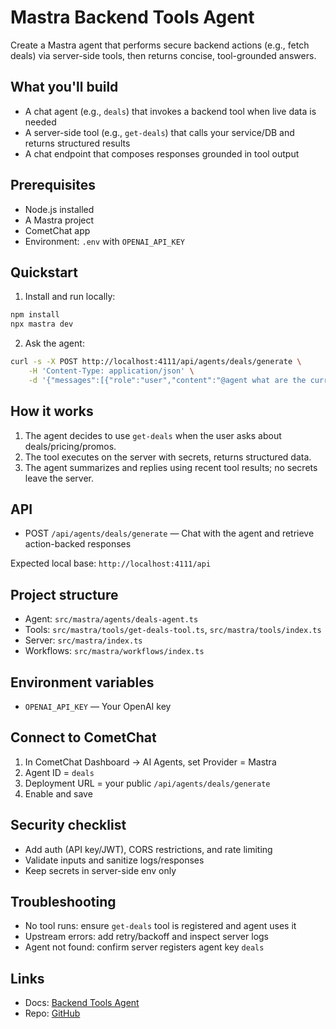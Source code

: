 # Mastra Backend Tools Agent

Create a Mastra agent that performs secure backend actions (e.g., fetch deals) via server-side tools, then returns concise, tool-grounded answers.

## What you'll build

- A chat agent (e.g., `deals`) that invokes a backend tool when live data is needed
- A server-side tool (e.g., `get-deals`) that calls your service/DB and returns structured results
- A chat endpoint that composes responses grounded in tool output

## Prerequisites

- Node.js installed
- A Mastra project
- CometChat app
- Environment: `.env` with `OPENAI_API_KEY`

## Quickstart

1. Install and run locally:

```bash
npm install
npx mastra dev
```

2) Ask the agent:

```bash
curl -s -X POST http://localhost:4111/api/agents/deals/generate \
	-H 'Content-Type: application/json' \
	-d '{"messages":[{"role":"user","content":"@agent what are the current deals?"}]}'
```

## How it works

1) The agent decides to use `get-deals` when the user asks about deals/pricing/promos.
2) The tool executes on the server with secrets, returns structured data.
3) The agent summarizes and replies using recent tool results; no secrets leave the server.

## API

- POST `/api/agents/deals/generate` — Chat with the agent and retrieve action-backed responses

Expected local base: `http://localhost:4111/api`

## Project structure

- Agent: `src/mastra/agents/deals-agent.ts`
- Tools: `src/mastra/tools/get-deals-tool.ts`, `src/mastra/tools/index.ts`
- Server: `src/mastra/index.ts`
- Workflows: `src/mastra/workflows/index.ts`

## Environment variables

- `OPENAI_API_KEY` — Your OpenAI key

## Connect to CometChat

1) In CometChat Dashboard → AI Agents, set Provider = Mastra
2) Agent ID = `deals`
3) Deployment URL = your public `/api/agents/deals/generate`
4) Enable and save

## Security checklist

- Add auth (API key/JWT), CORS restrictions, and rate limiting
- Validate inputs and sanitize logs/responses
- Keep secrets in server-side env only

## Troubleshooting

- No tool runs: ensure `get-deals` tool is registered and agent uses it
- Upstream errors: add retry/backoff and inspect server logs
- Agent not found: confirm server registers agent key `deals`

## Links

- Docs: [Backend Tools Agent](https://www.cometchat.com/docs/ai-agents/mastra-backend-tools-agent)
- Repo: [GitHub](https://github.com/cometchat/ai-agent-mastra-examples/tree/main/mastra-backend-tools-agent)
